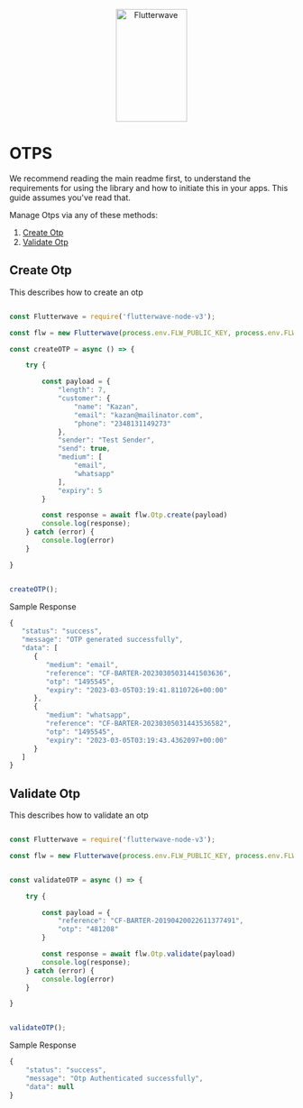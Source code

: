 <p align="center">
    <img title="Flutterwave" height="200" src="https://flutterwave.com/images/logo/full.svg" width="50%"/>
</p>

# OTPS

We recommend reading the main readme first, to understand the requirements for using the library and how to initiate this in your apps. This guide assumes you've read that.

Manage Otps via any of these methods:
1. [Create Otp](#create-otp)
2. [Validate Otp](#validate-otp)


##  Create Otp

This describes how to create an otp

```javascript

const Flutterwave = require('flutterwave-node-v3');

const flw = new Flutterwave(process.env.FLW_PUBLIC_KEY, process.env.FLW_SECRET_KEY  );

const createOTP = async () => {

    try {

        const payload = {
            "length": 7,
            "customer": {
                "name": "Kazan",
                "email": "kazan@mailinator.com",
                "phone": "2348131149273"
            },
            "sender": "Test Sender",
            "send": true,
            "medium": [
                "email",
                "whatsapp"
            ],
            "expiry": 5
        }

        const response = await flw.Otp.create(payload)
        console.log(response);
    } catch (error) {
        console.log(error)
    }

}


createOTP();
```

Sample Response

```javascript
{
   "status": "success",
   "message": "OTP generated successfully",
   "data": [
      {
         "medium": "email",
         "reference": "CF-BARTER-20230305031441503636",
         "otp": "1495545",
         "expiry": "2023-03-05T03:19:41.8110726+00:00"
      },
      {
         "medium": "whatsapp",
         "reference": "CF-BARTER-20230305031443536582",
         "otp": "1495545",
         "expiry": "2023-03-05T03:19:43.4362097+00:00"
      }
   ]
}
```


##  Validate Otp

This describes how to validate an otp

```javascript

const Flutterwave = require('flutterwave-node-v3');

const flw = new Flutterwave(process.env.FLW_PUBLIC_KEY, process.env.FLW_SECRET_KEY  );


const validateOTP = async () => {

    try {

        const payload = {
            "reference": "CF-BARTER-20190420022611377491",
            "otp": "481208"
        }

        const response = await flw.Otp.validate(payload)
        console.log(response);
    } catch (error) {
        console.log(error)
    }

}


validateOTP();
```

Sample Response

```javascript
{
    "status": "success",
    "message": "Otp Authenticated successfully",
    "data": null
}
```

